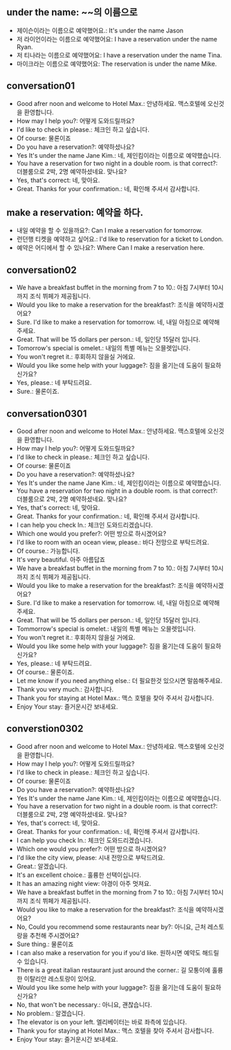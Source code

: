 ## under the name: ~~의 이름으로
- 제이슨이라는 이름으로 예약했어요.: It's under the name Jason
- 저 라이언이라는 이름으로 예약했어요: I have a reservation under the name Ryan.
- 저 티나라는 이름으로 예약했어요: I have a reservation under the name Tina.
- 마이크라는 이름으로 예약했어요: The reservation is under the name Mike.

## conversation01
- Good afrer noon and welcome to Hotel Max.: 안녕하세요. 맥스호텔에 오신것을 환영합니다.
- How may I help you?: 어떻게 도와드릴까요?
- I'd like to check in please.: 체크인 하고 싶습니다.
- Of course: 물론이죠
- Do you have a reservation?: 예약하셨나요?
- Yes It's under the name Jane Kim.: 네, 제인킴이라는 이름으로 예약했습니다.
- You have a reservation for two night in a double room. is that correct?: 더블룸으로 2박, 2명 예약하셨네요. 맞나요?
- Yes, that's correct: 네, 맞아요.
- Great. Thanks for your confirmation.: 네, 확인해 주셔서 감사합니다.

## make a reservation: 예약을 하다.
- 내일 예약을 할 수 있을까요?: Can I make a reservation for tomorrow.
- 런던행 티켓을 예약하고 싶어요.: I'd like to reservation for a ticket to London.
- 예약은 어디에서 할 수 있나요?: Where Can I make a reservation here.

## conversation02
- We have a breakfast buffet in the morning from 7 to 10.: 아침 7시부터 10시까지 조식 뷔페가 제공됩니다.
- Would you like to make a reservation for the breakfast?: 조식을 예약하시겠어요?
- Sure. I'd like to make a reservation for tomorrow. 네, 내일 아침으로 예약해주세요.
- Great. That will be 15 dollars per person.: 네, 일인당 15달러 입니다.
- Tomorrow's special is omelet.: 내일의 특별 메뉴는 오믈렛입니다.
- You won't regret it.: 후회하지 않을실 거에요.
- Would you like some help with your luggage?: 짐을 옮기는데 도움이 필요하신가요?
- Yes, please.: 네 부탁드려요.
- Sure.: 물론이죠.

## conversation0301
- Good afrer noon and welcome to Hotel Max.: 안녕하세요. 맥스호텔에 오신것을 환영합니다.
- How may I help you?: 어떻게 도와드릴까요?
- I'd like to check in please.: 체크인 하고 싶습니다.
- Of course: 물론이죠
- Do you have a reservation?: 예약하셨나요?
- Yes It's under the name Jane Kim.: 네, 제인킴이라는 이름으로 예약했습니다.
- You have a reservation for two night in a double room. is that correct?: 더블룸으로 2박, 2명 예약하셨네요. 맞나요?
- Yes, that's correct: 네, 맞아요.
- Great. Thanks for your confirmation.: 네, 확인해 주셔서 감사합니다.
- I can help you check In.: 체크인 도와드리겠습니다.
- Which one would you prefer?: 어떤 방으로 하시겠어요?
- I'd like to room with an ocean view, please.: 바다 전망으로 부탁드려요.
- Of course.: 가능합니다.
- It's very beautiful. 아주 아름답죠
- We have a breakfast buffet in the morning from 7 to 10.: 아침 7시부터 10시까지 조식 뷔페가 제공됩니다.
- Would you like to make a reservation for the breakfast?: 조식을 예약하시겠어요?
- Sure. I'd like to make a reservation for tomorrow. 네, 내일 아침으로 예약해주세요.
- Great. That will be 15 dollars per person.: 네, 일인당 15달러 입니다.
- Tommorrow's special is omelet.: 내일의 특별 메뉴는 오믈렛입니다.
- You won't regret it.: 후회하지 않을실 거에요.
- Would you like some help with your luggage?: 짐을 옮기는데 도움이 필요하신가요?
- Yes, please.: 네 부탁드려요.
- Of course.: 물론이죠.
- Let me know if you need anything else.: 더 필요한것 있으시면 말씀해주세요.
- Thank you very much.: 감사합니다.
- Thank you for staying at Hotel Max.: 맥스 호텔을 찾아 주셔서 감사합니다.
- Enjoy Your stay: 즐거운시간 보내세요.

## converstion0302
- Good afrer noon and welcome to Hotel Max.: 안녕하세요. 맥스호텔에 오신것을 환영합니다.
- How may I help you?: 어떻게 도와드릴까요?
- I'd like to check in please.: 체크인 하고 싶습니다.
- Of course: 물론이죠
- Do you have a reservation?: 예약하셨나요?
- Yes It's under the name Jane Kim.: 네, 제인킴이라는 이름으로 예약했습니다.
- You have a reservation for two night in a double room. is that correct?: 더블룸으로 2박, 2명 예약하셨네요. 맞나요?
- Yes, that's correct: 네, 맞아요.
- Great. Thanks for your confirmation.: 네, 확인해 주셔서 감사합니다.
- I can help you check In.: 체크인 도와드리겠습니다.
- Which one would you prefer?: 어떤 방으로 하시겠어요?
- I'd like the city view, please: 시내 전망으로 부탁드려요.
- Great.: 알겠습니다.
- It's an excellent choice.: 훌륭한 선택이십니다.
- It has an amazing night view: 야경이 아주 멋져요.
- We have a breakfast buffet in the morning from 7 to 10.: 아침 7시부터 10시까지 조식 뷔페가 제공됩니다.
- Would you like to make a reservation for the breakfast?: 조식을 예약하시겠어요?
- No, Could you recommend some restaurants near by?: 아니요, 근처 레스토랑을 추천해 주시겠어요?
- Sure thing.: 물론이죠
- I can also make a reservation for you if you'd like. 원하시면 예약도 해드릴수 있습니다.
- There is a great italian restaurant just around the corner.: 길 모퉁이에 훌륭한 이탈리안 레스토랑이 있어요.
- Would you like some help with your luggage?: 짐을 옮기는데 도움이 필요하신가요?
- No, that won't be necessary.: 아니요, 괜찮습니다.
- No problem.: 알겠습니다.
- The elevator is on your left. 엘리베이터는 바로 좌측에 있습니다.
- Thank you for staying at Hotel Max.: 맥스 호텔을 찾아 주셔서 감사합니다.
- Enjoy Your stay: 즐거운시간 보내세요.